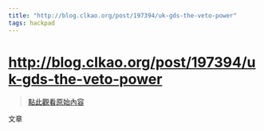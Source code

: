```yaml
---
title: "http://blog.clkao.org/post/197394/uk-gds-the-veto-power"
tags: hackpad
---
```


# http://blog.clkao.org/post/197394/uk-gds-the-veto-power

> [點此觀看原始內容](https://g0v.hackpad.tw/JUisHx3yRDu)

文章
